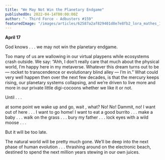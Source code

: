 ```yaml
---
title: "We May Not Win the Planetary Endgame"
publishedOn: 2022-04-14T00:00:00Z
author: "- Third Force - Adbusters #159"
featuredImage: "/images/articles/62587a2af829401d8e7e8fb2_lora_mathes_1.jpg"
---
```


**April 17**

God knows . . . we may not win the planetary endgame.

Too many of us are wallowing in our virtual playpens while ecosystems crash outside. We say: “Ahh, I don’t really care that much about the physical world, I’m happy here in my metaverse. Whatever this dream turns out to be — rocket to transcendence or evolutionary blind alley — I’m in.” What could very well happen then over the next few decades, is that the mercury keeps rising, our planetary systems collapsing, and we’re driven to live more and more in our private little digi-cocoons whether we like it or not.

Until . . .

at some point we wake up and go, wait , what? No! No! Dammit, no! I want out of here . . . I want to go home! I want to eat a good burrito . . . make a baby . . . walk on the grass . . . bury my father . . . lock eyes with a wild moose . . .

But it will be too late.

The natural world will be pretty much gone. We’ll be deep into the next phase of human evolution . . . thrashing around on the electronic beach, destined to spend the next million years stewing in our own juices.